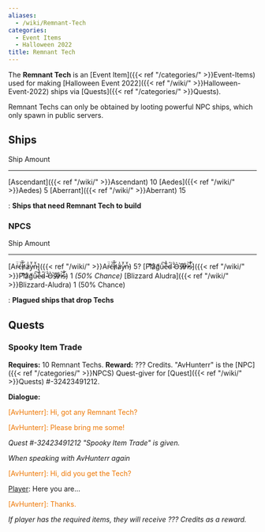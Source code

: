 ```yaml
---
aliases:
  - /wiki/Remnant-Tech
categories:
  - Event Items
  - Halloween 2022
title: Remnant Tech
---
```


The **Remnant Tech** is an [Event Item]({{< ref "/categories/" >}}Event-Items) used for making [Halloween Event 2022]({{< ref "/wiki/" >}}Halloween-Event-2022) ships via [Quests]({{< ref "/categories/" >}}Quests).

Remnant Techs can only be obtained by looting powerful NPC ships, which only spawn in public servers.

## Ships

Ship Amount

---

[Ascendant]({{< ref "/wiki/" >}}Ascendant) 10 [Aedes]({{< ref "/wiki/" >}}Aedes) 5 [Aberrant]({{< ref "/wiki/" >}}Aberrant) 15

: **Ships that need Remnant Tech to build**

### NPCS

Ship Amount

---

[Ar̴͑̈ć̶͝h̸̑̎ä̷͗y̵̓̆n̵͛̌]({{< ref "/wiki/" >}}Ar̴͑̈ć̶͝h̸̑̎ä̷͗y̵̓̆n̵͛̌) 5? [Pl̸͌͝å̷̛g̸͑̃ȗ̵͠e̵͌̔d̴̑͘ ̴̌̀O̵͛͘s̶̏̕i̷̓͒r̷̓͋ì̵͝s̵̓̊]({{< ref "/wiki/" >}}Pl̸͌͝å̷̛g̸͑̃ȗ̵͠e̵͌̔d̴̑͘-̴̌̀O̵͛͘s̶̏̕i̷̓͒r̷̓͋ì̵͝s̵̓̊) 1 _(50% Chance)_ [Blizzard Aludra]({{< ref "/wiki/" >}}Blizzard-Aludra) 1 (50% Chance)

: **Plagued ships that drop Techs**

## Quests

### Spooky Item Trade

**Requires:** 10 Remnant Techs. **Reward:** ??? Credits. "AvHunterr" is the [NPC]({{< ref "/categories/" >}}NPCS) Quest-giver for [Quest]({{< ref "/wiki/" >}}Quests) #-32423491212.

**Dialogue:**

<span style="color:#ee7600">[AvHunterr]: Hi, got any Remnant Tech?</span>

[Player]: Yes

<span style="color:#ee7600">[AvHunterr]: Please bring me some!</span>

_Quest #-32423491212 "Spooky Item Trade" is given._

_When speaking with AvHunterr again_

<span style="color:#ee7600">[AvHunterr]: Hi, did you get the Tech?</span>

[Player]: Here you are...

<span style="color:#ee7600">[AvHunterr]: Thanks.</span>

_If player has the required items, they will receive ??? Credits as a reward._
